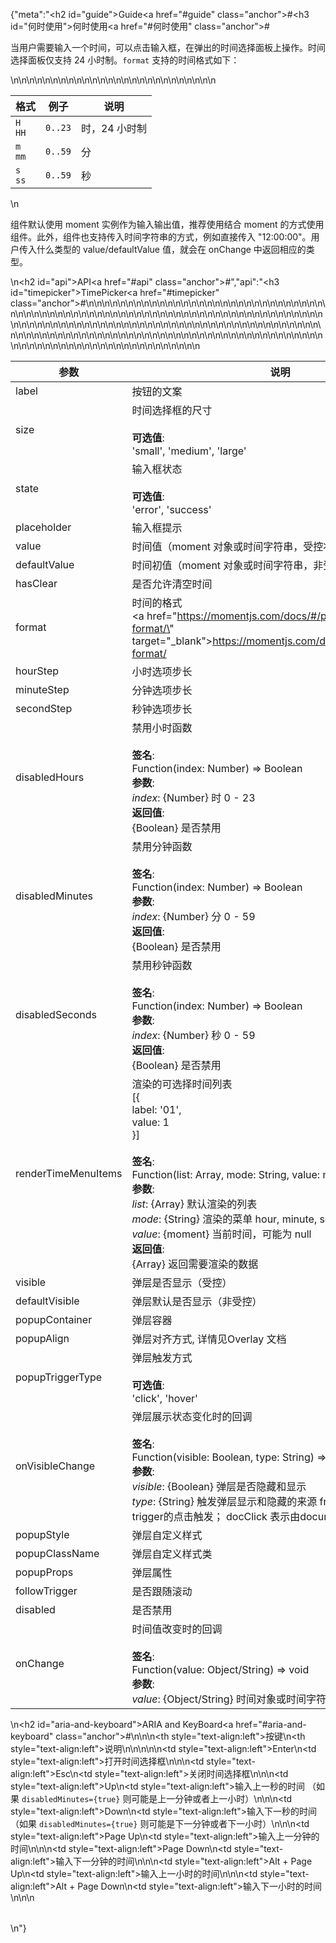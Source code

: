{"meta":"<h2 id=\"guide\">Guide<a href=\"#guide\" class=\"anchor\">#</a></h2><h3 id=\"&#x4F55;&#x65F6;&#x4F7F;&#x7528;\">&#x4F55;&#x65F6;&#x4F7F;&#x7528;<a href=\"#&#x4F55;&#x65F6;&#x4F7F;&#x7528;\" class=\"anchor\">#</a></h3><p>&#x5F53;&#x7528;&#x6237;&#x9700;&#x8981;&#x8F93;&#x5165;&#x4E00;&#x4E2A;&#x65F6;&#x95F4;&#xFF0C;&#x53EF;&#x4EE5;&#x70B9;&#x51FB;&#x8F93;&#x5165;&#x6846;&#xFF0C;&#x5728;&#x5F39;&#x51FA;&#x7684;&#x65F6;&#x95F4;&#x9009;&#x62E9;&#x9762;&#x677F;&#x4E0A;&#x64CD;&#x4F5C;&#x3002;&#x65F6;&#x95F4;&#x9009;&#x62E9;&#x9762;&#x677F;&#x4EC5;&#x652F;&#x6301; 24 &#x5C0F;&#x65F6;&#x5236;&#x3002;<code>format</code> &#x652F;&#x6301;&#x7684;&#x65F6;&#x95F4;&#x683C;&#x5F0F;&#x5982;&#x4E0B;&#xFF1A;</p>\n<table>\n<thead>\n<tr>\n<th>&#x683C;&#x5F0F;</th>\n<th>&#x4F8B;&#x5B50;</th>\n<th>&#x8BF4;&#x660E;</th>\n</tr>\n</thead>\n<tbody>\n<tr>\n<td><code>H HH</code></td>\n<td><code>0..23</code></td>\n<td>&#x65F6;&#xFF0C;24 &#x5C0F;&#x65F6;&#x5236;</td>\n</tr>\n<tr>\n<td><code>m mm</code></td>\n<td><code>0..59</code></td>\n<td>&#x5206;</td>\n</tr>\n<tr>\n<td><code>s ss</code></td>\n<td><code>0..59</code></td>\n<td>&#x79D2;</td>\n</tr>\n</tbody>\n</table>\n<p>&#x7EC4;&#x4EF6;&#x9ED8;&#x8BA4;&#x4F7F;&#x7528; moment &#x5B9E;&#x4F8B;&#x4F5C;&#x4E3A;&#x8F93;&#x5165;&#x8F93;&#x51FA;&#x503C;&#xFF0C;&#x63A8;&#x8350;&#x4F7F;&#x7528;&#x7ED3;&#x5408; moment &#x7684;&#x65B9;&#x5F0F;&#x4F7F;&#x7528;&#x7EC4;&#x4EF6;&#x3002;&#x6B64;&#x5916;&#xFF0C;&#x7EC4;&#x4EF6;&#x4E5F;&#x652F;&#x6301;&#x4F20;&#x5165;&#x65F6;&#x95F4;&#x5B57;&#x7B26;&#x4E32;&#x7684;&#x65B9;&#x5F0F;&#xFF0C;&#x4F8B;&#x5982;&#x76F4;&#x63A5;&#x4F20;&#x5165; &quot;12:00:00&quot;&#x3002;&#x7528;&#x6237;&#x4F20;&#x5165;&#x4EC0;&#x4E48;&#x7C7B;&#x578B;&#x7684; value/defaultValue &#x503C;&#xFF0C;&#x5C31;&#x4F1A;&#x5728; onChange &#x4E2D;&#x8FD4;&#x56DE;&#x76F8;&#x5E94;&#x7684;&#x7C7B;&#x578B;&#x3002;</p>\n<h2 id=\"api\">API<a href=\"#api\" class=\"anchor\">#</a></h2>","api":"<h3 id=\"timepicker\">TimePicker<a href=\"#timepicker\" class=\"anchor\">#</a></h3><table>\n<thead>\n<tr>\n<th>&#x53C2;&#x6570;</th>\n<th>&#x8BF4;&#x660E;</th>\n<th>&#x7C7B;&#x578B;</th>\n<th>&#x9ED8;&#x8BA4;&#x503C;</th>\n</tr>\n</thead>\n<tbody>\n<tr>\n<td>label</td>\n<td>&#x6309;&#x94AE;&#x7684;&#x6587;&#x6848;</td>\n<td>ReactNode</td>\n<td>-</td>\n</tr>\n<tr>\n<td>size</td>\n<td>&#x65F6;&#x95F4;&#x9009;&#x62E9;&#x6846;&#x7684;&#x5C3A;&#x5BF8;<br><br><strong>&#x53EF;&#x9009;&#x503C;</strong>:<br>&apos;small&apos;, &apos;medium&apos;, &apos;large&apos;</td>\n<td>Enum</td>\n<td>&apos;medium&apos;</td>\n</tr>\n<tr>\n<td>state</td>\n<td>&#x8F93;&#x5165;&#x6846;&#x72B6;&#x6001;<br><br><strong>&#x53EF;&#x9009;&#x503C;</strong>:<br>&apos;error&apos;, &apos;success&apos;</td>\n<td>Enum</td>\n<td>-</td>\n</tr>\n<tr>\n<td>placeholder</td>\n<td>&#x8F93;&#x5165;&#x6846;&#x63D0;&#x793A;</td>\n<td>String</td>\n<td>-</td>\n</tr>\n<tr>\n<td>value</td>\n<td>&#x65F6;&#x95F4;&#x503C;&#xFF08;moment &#x5BF9;&#x8C61;&#x6216;&#x65F6;&#x95F4;&#x5B57;&#x7B26;&#x4E32;&#xFF0C;&#x53D7;&#x63A7;&#x72B6;&#x6001;&#x4F7F;&#x7528;&#xFF09;</td>\n<td>custom</td>\n<td>-</td>\n</tr>\n<tr>\n<td>defaultValue</td>\n<td>&#x65F6;&#x95F4;&#x521D;&#x503C;&#xFF08;moment &#x5BF9;&#x8C61;&#x6216;&#x65F6;&#x95F4;&#x5B57;&#x7B26;&#x4E32;&#xFF0C;&#x975E;&#x53D7;&#x63A7;&#x72B6;&#x6001;&#x4F7F;&#x7528;&#xFF09;</td>\n<td>custom</td>\n<td>-</td>\n</tr>\n<tr>\n<td>hasClear</td>\n<td>&#x662F;&#x5426;&#x5141;&#x8BB8;&#x6E05;&#x7A7A;&#x65F6;&#x95F4;</td>\n<td>Boolean</td>\n<td>true</td>\n</tr>\n<tr>\n<td>format</td>\n<td>&#x65F6;&#x95F4;&#x7684;&#x683C;&#x5F0F;<br><a href=\"https://momentjs.com/docs/#/parsing/string-format/\" target=\"_blank\">https://momentjs.com/docs/#/parsing/string-format/</a></td>\n<td>String</td>\n<td>&apos;HH:mm:ss&apos;</td>\n</tr>\n<tr>\n<td>hourStep</td>\n<td>&#x5C0F;&#x65F6;&#x9009;&#x9879;&#x6B65;&#x957F;</td>\n<td>Number</td>\n<td>-</td>\n</tr>\n<tr>\n<td>minuteStep</td>\n<td>&#x5206;&#x949F;&#x9009;&#x9879;&#x6B65;&#x957F;</td>\n<td>Number</td>\n<td>-</td>\n</tr>\n<tr>\n<td>secondStep</td>\n<td>&#x79D2;&#x949F;&#x9009;&#x9879;&#x6B65;&#x957F;</td>\n<td>Number</td>\n<td>-</td>\n</tr>\n<tr>\n<td>disabledHours</td>\n<td>&#x7981;&#x7528;&#x5C0F;&#x65F6;&#x51FD;&#x6570;<br><br><strong>&#x7B7E;&#x540D;</strong>:<br>Function(index: Number) =&gt; Boolean<br><strong>&#x53C2;&#x6570;</strong>:<br><em>index</em>: {Number} &#x65F6; 0 - 23<br><strong>&#x8FD4;&#x56DE;&#x503C;</strong>:<br>{Boolean} &#x662F;&#x5426;&#x7981;&#x7528;<br></td>\n<td>Function</td>\n<td>-</td>\n</tr>\n<tr>\n<td>disabledMinutes</td>\n<td>&#x7981;&#x7528;&#x5206;&#x949F;&#x51FD;&#x6570;<br><br><strong>&#x7B7E;&#x540D;</strong>:<br>Function(index: Number) =&gt; Boolean<br><strong>&#x53C2;&#x6570;</strong>:<br><em>index</em>: {Number} &#x5206; 0 - 59<br><strong>&#x8FD4;&#x56DE;&#x503C;</strong>:<br>{Boolean} &#x662F;&#x5426;&#x7981;&#x7528;<br></td>\n<td>Function</td>\n<td>-</td>\n</tr>\n<tr>\n<td>disabledSeconds</td>\n<td>&#x7981;&#x7528;&#x79D2;&#x949F;&#x51FD;&#x6570;<br><br><strong>&#x7B7E;&#x540D;</strong>:<br>Function(index: Number) =&gt; Boolean<br><strong>&#x53C2;&#x6570;</strong>:<br><em>index</em>: {Number} &#x79D2; 0 - 59<br><strong>&#x8FD4;&#x56DE;&#x503C;</strong>:<br>{Boolean} &#x662F;&#x5426;&#x7981;&#x7528;<br></td>\n<td>Function</td>\n<td>-</td>\n</tr>\n<tr>\n<td>renderTimeMenuItems</td>\n<td>&#x6E32;&#x67D3;&#x7684;&#x53EF;&#x9009;&#x62E9;&#x65F6;&#x95F4;&#x5217;&#x8868;<br>[{<br> label: &apos;01&apos;,<br> value: 1<br>}]<br><br><strong>&#x7B7E;&#x540D;</strong>:<br>Function(list: Array, mode: String, value: moment) =&gt; Array<br><strong>&#x53C2;&#x6570;</strong>:<br><em>list</em>: {Array} &#x9ED8;&#x8BA4;&#x6E32;&#x67D3;&#x7684;&#x5217;&#x8868;<br><em>mode</em>: {String} &#x6E32;&#x67D3;&#x7684;&#x83DC;&#x5355; hour, minute, second<br><em>value</em>: {moment} &#x5F53;&#x524D;&#x65F6;&#x95F4;&#xFF0C;&#x53EF;&#x80FD;&#x4E3A; null<br><strong>&#x8FD4;&#x56DE;&#x503C;</strong>:<br>{Array} &#x8FD4;&#x56DE;&#x9700;&#x8981;&#x6E32;&#x67D3;&#x7684;&#x6570;&#x636E;<br></td>\n<td>Function</td>\n<td>-</td>\n</tr>\n<tr>\n<td>visible</td>\n<td>&#x5F39;&#x5C42;&#x662F;&#x5426;&#x663E;&#x793A;&#xFF08;&#x53D7;&#x63A7;&#xFF09;</td>\n<td>Boolean</td>\n<td>-</td>\n</tr>\n<tr>\n<td>defaultVisible</td>\n<td>&#x5F39;&#x5C42;&#x9ED8;&#x8BA4;&#x662F;&#x5426;&#x663E;&#x793A;&#xFF08;&#x975E;&#x53D7;&#x63A7;&#xFF09;</td>\n<td>Boolean</td>\n<td>-</td>\n</tr>\n<tr>\n<td>popupContainer</td>\n<td>&#x5F39;&#x5C42;&#x5BB9;&#x5668;</td>\n<td>String/Function</td>\n<td>-</td>\n</tr>\n<tr>\n<td>popupAlign</td>\n<td>&#x5F39;&#x5C42;&#x5BF9;&#x9F50;&#x65B9;&#x5F0F;, &#x8BE6;&#x60C5;&#x89C1;Overlay &#x6587;&#x6863;</td>\n<td>String</td>\n<td>&apos;tl tl&apos;</td>\n</tr>\n<tr>\n<td>popupTriggerType</td>\n<td>&#x5F39;&#x5C42;&#x89E6;&#x53D1;&#x65B9;&#x5F0F;<br><br><strong>&#x53EF;&#x9009;&#x503C;</strong>:<br>&apos;click&apos;, &apos;hover&apos;</td>\n<td>Enum</td>\n<td>&apos;click&apos;</td>\n</tr>\n<tr>\n<td>onVisibleChange</td>\n<td>&#x5F39;&#x5C42;&#x5C55;&#x793A;&#x72B6;&#x6001;&#x53D8;&#x5316;&#x65F6;&#x7684;&#x56DE;&#x8C03;<br><br><strong>&#x7B7E;&#x540D;</strong>:<br>Function(visible: Boolean, type: String) =&gt; void<br><strong>&#x53C2;&#x6570;</strong>:<br><em>visible</em>: {Boolean} &#x5F39;&#x5C42;&#x662F;&#x5426;&#x9690;&#x85CF;&#x548C;&#x663E;&#x793A;<br><em>type</em>: {String} &#x89E6;&#x53D1;&#x5F39;&#x5C42;&#x663E;&#x793A;&#x548C;&#x9690;&#x85CF;&#x7684;&#x6765;&#x6E90; fromTrigger &#x8868;&#x793A;&#x7531;trigger&#x7684;&#x70B9;&#x51FB;&#x89E6;&#x53D1;&#xFF1B; docClick &#x8868;&#x793A;&#x7531;document&#x7684;&#x70B9;&#x51FB;&#x89E6;&#x53D1;</td>\n<td>Function</td>\n<td>func.noop</td>\n</tr>\n<tr>\n<td>popupStyle</td>\n<td>&#x5F39;&#x5C42;&#x81EA;&#x5B9A;&#x4E49;&#x6837;&#x5F0F;</td>\n<td>Object</td>\n<td>-</td>\n</tr>\n<tr>\n<td>popupClassName</td>\n<td>&#x5F39;&#x5C42;&#x81EA;&#x5B9A;&#x4E49;&#x6837;&#x5F0F;&#x7C7B;</td>\n<td>String</td>\n<td>-</td>\n</tr>\n<tr>\n<td>popupProps</td>\n<td>&#x5F39;&#x5C42;&#x5C5E;&#x6027;</td>\n<td>Object</td>\n<td>-</td>\n</tr>\n<tr>\n<td>followTrigger</td>\n<td>&#x662F;&#x5426;&#x8DDF;&#x968F;&#x6EDA;&#x52A8;</td>\n<td>Boolean</td>\n<td>-</td>\n</tr>\n<tr>\n<td>disabled</td>\n<td>&#x662F;&#x5426;&#x7981;&#x7528;</td>\n<td>Boolean</td>\n<td>false</td>\n</tr>\n<tr>\n<td>onChange</td>\n<td>&#x65F6;&#x95F4;&#x503C;&#x6539;&#x53D8;&#x65F6;&#x7684;&#x56DE;&#x8C03;<br><br><strong>&#x7B7E;&#x540D;</strong>:<br>Function(value: Object/String) =&gt; void<br><strong>&#x53C2;&#x6570;</strong>:<br><em>value</em>: {Object/String} &#x65F6;&#x95F4;&#x5BF9;&#x8C61;&#x6216;&#x65F6;&#x95F4;&#x5B57;&#x7B26;&#x4E32;</td>\n<td>Function</td>\n<td>func.noop</td>\n</tr>\n</tbody>\n</table>\n<h2 id=\"aria-and-keyboard\">ARIA and KeyBoard<a href=\"#aria-and-keyboard\" class=\"anchor\">#</a></h2><table>\n<thead>\n<tr>\n<th style=\"text-align:left\">&#x6309;&#x952E;</th>\n<th style=\"text-align:left\">&#x8BF4;&#x660E;</th>\n</tr>\n</thead>\n<tbody>\n<tr>\n<td style=\"text-align:left\">Enter</td>\n<td style=\"text-align:left\">&#x6253;&#x5F00;&#x65F6;&#x95F4;&#x9009;&#x62E9;&#x6846;</td>\n</tr>\n<tr>\n<td style=\"text-align:left\">Esc</td>\n<td style=\"text-align:left\">&#x5173;&#x95ED;&#x65F6;&#x95F4;&#x9009;&#x62E9;&#x6846;</td>\n</tr>\n<tr>\n<td style=\"text-align:left\">Up</td>\n<td style=\"text-align:left\">&#x8F93;&#x5165;&#x4E0A;&#x4E00;&#x79D2;&#x7684;&#x65F6;&#x95F4; &#xFF08;&#x5982;&#x679C; <code>disabledMinutes={true}</code> &#x5219;&#x53EF;&#x80FD;&#x662F;&#x4E0A;&#x4E00;&#x5206;&#x949F;&#x6216;&#x8005;&#x4E0A;&#x4E00;&#x5C0F;&#x65F6;&#xFF09;</td>\n</tr>\n<tr>\n<td style=\"text-align:left\">Down</td>\n<td style=\"text-align:left\">&#x8F93;&#x5165;&#x4E0B;&#x4E00;&#x79D2;&#x7684;&#x65F6;&#x95F4; &#xFF08;&#x5982;&#x679C; <code>disabledMinutes={true}</code> &#x5219;&#x53EF;&#x80FD;&#x662F;&#x4E0B;&#x4E00;&#x5206;&#x949F;&#x6216;&#x8005;&#x4E0B;&#x4E00;&#x5C0F;&#x65F6;&#xFF09;</td>\n</tr>\n<tr>\n<td style=\"text-align:left\">Page Up</td>\n<td style=\"text-align:left\">&#x8F93;&#x5165;&#x4E0A;&#x4E00;&#x5206;&#x949F;&#x7684;&#x65F6;&#x95F4;</td>\n</tr>\n<tr>\n<td style=\"text-align:left\">Page Down</td>\n<td style=\"text-align:left\">&#x8F93;&#x5165;&#x4E0B;&#x4E00;&#x5206;&#x949F;&#x7684;&#x65F6;&#x95F4;</td>\n</tr>\n<tr>\n<td style=\"text-align:left\">Alt + Page Up</td>\n<td style=\"text-align:left\">&#x8F93;&#x5165;&#x4E0A;&#x4E00;&#x5C0F;&#x65F6;&#x7684;&#x65F6;&#x95F4;</td>\n</tr>\n<tr>\n<td style=\"text-align:left\">Alt + Page Down</td>\n<td style=\"text-align:left\">&#x8F93;&#x5165;&#x4E0B;&#x4E00;&#x5C0F;&#x65F6;&#x7684;&#x65F6;&#x95F4;</td>\n</tr>\n</tbody>\n</table>\n"}